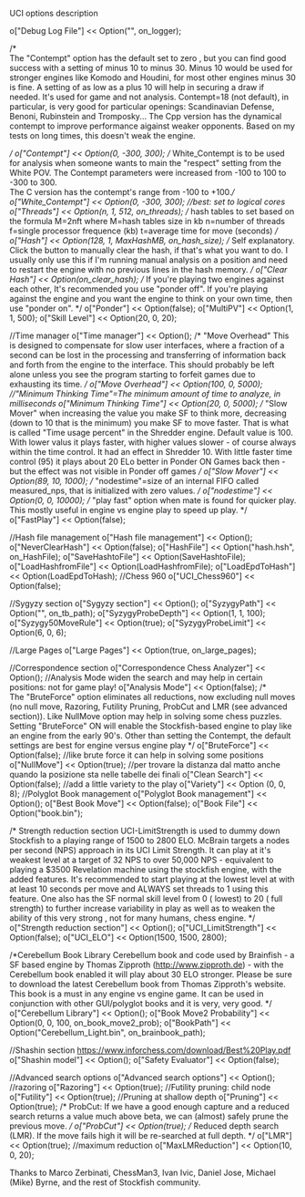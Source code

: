  UCI options description
  
  o["Debug Log File"]          << Option("", on_logger);
  
  /*  
	  The "Contempt" option has the default set to zero , but you can find good success with a setting of minus 10 to minus 30. Minus 10 would be used for stronger engines like Komodo and Houdini, for most other engines minus 30 is fine. A setting of as low as a plus 10 will help in securing a draw if needed. It's used for game and not analysis.
	  Contempt=18 (not default), in particular, is very good for particular openings: Scandinavian Defense, Benoni, Rubinstein and Tromposky... The Cpp version has the dynamical contempt to improve performance aigainst weaker opponents. Based on my tests on long times, this doesn't weak the engine.
  
  */
  o["Contempt"]               << Option(0, -300, 300);
  /* White_Contempt is to be used for analysis when someone wants to main the "respect" setting from the White POV. The Contempt parameters were increased from -100 to 100 to -300 to 300.  
  The C version has the contempt's range from -100 to +100.*/  
  o["White_Contempt"]         << Option(0, -300, 300);
  //best: set to logical cores
  o["Threads"]                 << Option(n, 1, 512, on_threads);
  /*
    hash tables to set based on the formula M=2nft where
    M=hash tables size in kb
	n=number of threads
	f=single processor frequence (kb)
	t=average time for move (seconds)
  */
  o["Hash"]                    << Option(128, 1, MaxHashMB, on_hash_size);
  /*
   Self explanatory. Click the button to manually clear the hash, if that's what you want to do. I usually only use this if I'm running manual analysis on a position and need to restart the engine with no previous lines in the hash memory.
  */
  o["Clear Hash"]              << Option(on_clear_hash);
  /*
	If you're playing two engines against each other, It's recommended you use "ponder off". If you're playing against the engine and you want the engine to think on your own time, then use "ponder on".
  */
  o["Ponder"]                  << Option(false);
  o["MultiPV"]                 << Option(1, 1, 500);
  o["Skill Level"]             << Option(20, 0, 20);
  
  //Time manager
  o["Time manager"]          << Option();
  /*
	"Move Overhead" This is designed to compensate for slow user interfaces, where a
	fraction of a second can be lost in the processing and transferring of
	information back and forth from the engine to the interface.  This
	should probably be left alone unless you see the program starting to
	forfeit games due to exhausting its time.
  */
  o["Move Overhead"]           << Option(100, 0, 5000);
  //"Minimum Thinking Time"=The minimum amount of time to analyze, in milliseconds
  o["Minimum Thinking Time"]    << Option(20, 0, 5000);
  /*
    "Slow Mover"  when increasing the value you make SF to think more, decreasing (down to 10 that is the minimum) you make SF to move faster. That is what is called "Time usage percent" in the Shredder engine. Default value is 100. With lower valus it plays faster, with higher values slower - of course always within the time control. It had an effect in Shredder 10. With little faster time control (95) it plays about 20 ELo better in Ponder ON Games back then - but the effect was not visible in Ponder off games
   */ 
  o["Slow Mover"]               << Option(89, 10, 1000);
  /*
    "nodestime"=size of an internal FIFO called measured_nps, that is
    initialized with zero values. 
  */
  o["nodestime"]               << Option(0, 0, 10000);
  /*
   "play fast" option when mate is found for quicker play. This mostly useful in engine vs engine play to speed up play.
  */
  o["FastPlay"]                << Option(false);
  
  //Hash file management
  o["Hash file management"]          << Option();
  o["NeverClearHash"]		   << Option(false);
  o["HashFile"]		           << Option("hash.hsh", on_HashFile);
  o["SaveHashtoFile"]		   << Option(SaveHashtoFile);
  o["LoadHashfromFile"]		   << Option(LoadHashfromFile);
  o["LoadEpdToHash"]            << Option(LoadEpdToHash);
  //Chess 960
  o["UCI_Chess960"]            << Option(false); 
  
  //Sygyzy section
  o["Sygyzy section"]          << Option();
  o["SyzygyPath"]              << Option("<empty>", on_tb_path);
  o["SyzygyProbeDepth"]        << Option(1, 1, 100);
  o["Syzygy50MoveRule"]        << Option(true);
  o["SyzygyProbeLimit"]        << Option(6, 0, 6);
  
  //Large Pages
  o["Large Pages"]             << Option(true, on_large_pages);
  
  //Correspondence section
  o["Correspondence Chess Analyzer"]     << Option();
  //Analysis Mode widen the search and may help in certain positions: not for game play!
  o["Analysis Mode"]     << Option(false);
  /*	
   The "BruteForce" option eliminates all reductions, now excluding null moves (no null move, Razoring, Futility Pruning, ProbCut and LMR (see advanced section)). Like NullMove option may help in solving some chess puzzles. Setting "BruteForce" ON will enable the Stockfish-based engine to play like an engine from the early 90's. Other than setting the Contempt, the default settings are best for engine versus engine play
  */
  o["BruteForce"]            << Option(false);
  //like brute force it can help in solving some positions 
  o["NullMove"]                << Option(true);
  //per trovare la distanza dal matto anche quando la posizione sta nelle tabelle dei finali
  o["Clean Search"]            << Option(false);
  //add a little variety to the play
  o["Variety"]               << Option (0, 0, 8);
  //Polyglot Book management
  o["Polyglot Book management"] << Option();
  o["Best Book Move"]          << Option(false);
  o["Book File"]               << Option("book.bin");

  /*
    Strength reduction section
	UCI-LimitStrength is used to dummy down Stockfish to a playing range of 1500 to 2800 ELO. McBrain targets a nodes per second (NPS) approach in its UCI Limit Strength. It can play at it's weakest level at a target of 32 NPS to over 50,000 NPS - equivalent to playing a $3500 Revelation machine using the stockfish engine, with the added features. It's recommended to start playing at the lowest level at with at least 10 seconds per move and ALWAYS set threads to 1 using this feature. One also has the SF normal skill level from 0 ( lowest) to 20 ( full strength) to further increase variability in play as well as to weaken the ability of this very strong , not for many humans, chess engine. */
  o["Strength reduction section"]          << Option();
  o["UCI_LimitStrength"]     << Option(false);
  o["UCI_ELO"]               << Option(1500, 1500, 2800);

  /*Cerebellum Book Library
  Cerebellum book and code used by Brainfish - a SF based engine by Thomas Zipproth (http://www.zipproth.de) - with the Cerebellum book enabled it will play about 30 ELO stronger. Please be sure to download the latest Cerebellum book from Thomas Zipproth's website. This book is a must in any engine vs engine game. It can be used in conjunction with other GUI/polyglot books and it is very, very good. */
  o["Cerebellum Library"]       << Option();
  o["Book Move2 Probability"]   << Option(0, 0, 100, on_book_move2_prob);
  o["BookPath"]                 << Option("Cerebellum_Light.bin", on_brainbook_path);
  
  //Shashin section https://www.inforchess.com/download/Best%20Play.pdf
  o["Shashin model"]     << Option();
  o["Safety Evaluator"]        << Option(false);
  
  //Advanced search options
  o["Advanced search options"]      << Option();
  //razoring
  o["Razoring"]               << Option(true);
  //Futility pruning: child node
  o["Futility"]               << Option(true);
  //Pruning at shallow depth
  o["Pruning"]                << Option(true);
  /*
    ProbCut: If we have a good enough capture and a reduced search returns a value
    much above beta, we can (almost) safely prune the previous move.
  */
  o["ProbCut"]                << Option(true);
  /*
    Reduced depth search (LMR). If the move fails high it will be
    re-searched at full depth.
  */
  o["LMR"]                    << Option(true);
  //maximum reduction
  o["MaxLMReduction"]         << Option(10, 0, 20);
  
		
Thanks to Marco Zerbinati, ChessMan3, Ivan Ivic, Daniel Jose, Michael (Mike) Byrne, and the rest of Stockfish community.
	